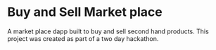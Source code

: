 # Buy and Sell Market place

A market place dapp built to buy and sell second hand products. This project was created as part of a two day hackathon.
